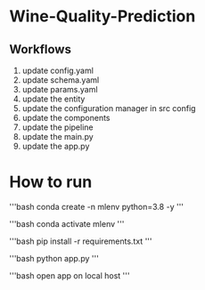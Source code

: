 # Wine-Quality-Prediction


## Workflows

1. update config.yaml
2. update schema.yaml
3. update params.yaml
4. update the entity 
5. update the configuration manager in src config
6. update the components
7. update the pipeline
8. update the main.py
9. update the app.py

# How to run
'''bash
conda create -n mlenv python=3.8 -y
'''

'''bash
conda activate mlenv
'''

'''bash
pip install -r requirements.txt
'''

'''bash
python app.py
'''

'''bash
open app on local host
'''